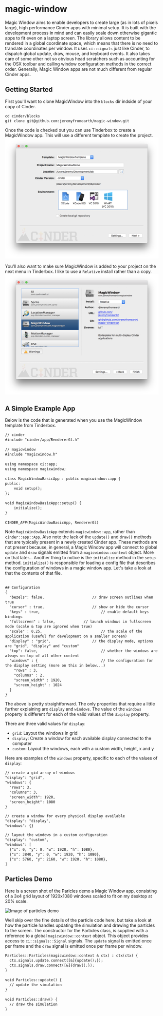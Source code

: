 # magic-window
Magic Window aims to enable developers to create large (as in lots of pixels large), high performance Cinder apps with minimal setup. It is built with the development process in mind and can easily scale down otherwise gigantic apps to fit even on a laptop screen. The library allows content to be rendered in a global coordinate space, which means that there is no need to translate coordinates per window. It uses `ci::signals` just like Cinder, to dispatch global update, draw, mouse, and keyboard events. It also takes care of some other not so obvious head scratchers such as accounting for the OSX toolbar and calling window configuration methods in the correct order. Generally, Magic Window apps are not much different from regular Cinder apps.

## Getting Started
First you'll want to clone MagicWindow into the `blocks` dir indside of your copy of Cinder.
```
cd cinder/blocks
git clone git@github.com:jeremyfromearth/magic-window.git
```

Once the code is checked out you can use Tinderbox to create a MagicWindow app. This will use a different template to create the project.
![Image of selecting Magic Window template](docs/images/tinderbox-magic-window.png)

You'll also want to make sure MagicWindow is added to your project on the next menu in Tinderbox. I like to use a `Relative` install rather than a copy.
![Image of linking Magic Window](docs/images/tinder-magic-window-install.png)

## A Simple Example App
Below is the code that is generated when you use the MagicWindow template from Tinderbox.
```
// cinder
#include "cinder/app/RendererGl.h"

// magicwindow
#include "magicwindow.h"

using namespace ci::app;
using namespace magicwindow;

class MagicWindowBasicApp : public magicwindow::app {
public:
    void setup();
};

void MagicWindowBasicApp::setup() {
    initialize();
}

CINDER_APP(MagicWindowBasicApp, RendererGl)
```
Note `MagicWindowBasicApp` extends `magicwindow::app`, rather than `cinder::app::App`. Also note the lack of the `update()` and `draw()` methods that are typically present in a newly created Cinder app. These methods are not present because, in general, a Magic Window app will connect to global `update` and `draw` signals emitted from a `magicwindow::context` object. More on that later... Another thing to notice is the `initialize` method in the `setup` method. `initialize()` is responsible for loading a config file that describes the configuration of windows in a magic window app. Let's take a look at that the contents of that file.
```

## Configuration
{
  "bezels": false, 						// draw screen outlines when true	
  "cursor" : true,						// show or hide the cursor
  "keys" : true,							// enable default keys bindings
  "fullscreen" : false,				// launch windows in fullscreen mode (scale & top are ignored when true)
  "scale" : 0.25,							// the scale of the application (useful for development on a smaller screen)
  "display" : "grid",					// the display mode, options are "grid", "display" and "custom"
  "top": false,								// whether the windows are always on top of all other content
  "windows" : {								// the configuration for the display setting (more on this in below...)
    "rows" : 3,
    "columns" : 2,
    "screen_width" : 1920,
    "screen_height" : 1024
  }
}
```
The above is pretty straightforward. The only properties that require a little further explaining are `display` and `windows`. The value of the `windows` property is different for each of the valid values of the `display` property. 

There are three valid values for `display`: 
 * `grid`: Layout the windows in grid
 * `display`: Create a window for each available display connected to the computer
 * `custom`: Layout the windows, each with a custom width, height, x and y
 
Here are examples of the `windows` property, specific to each of the values of `display`:
```
// create a gid array of windows
"display": "grid", 
"windows": {
  "rows": 3, 
  "columns": 3, 
  "screen_width": 1920, 
  "screen_height": 1080
}
``` 
```
// create a window for every physical display available
"display": "display", 
"windows": {}
``` 
```
// layout the windows in a custom configuration
"display": "custom", 
"windows": [
  {"x": 0, "y": 0, "w": 1920, "h": 1080}, 
  {"x": 3840, "y": 0, "w": 1920, "h": 1080}, 
  {"x": 5760, "y": 2160, "w": 1920, "h": 1080}, 
]
``` 

## Particles Demo
Here is a screen shot of the Paricles demo a Magic Window app, consisting of a 3x4 grid layout of 1920x1080 windows scaled to fit on my desktop at 20% scale.

![Image of particles demo](docs/images/particle-demo.png)

Well skip over the fine details of the particle code here, but take a look at how the particle handles updating the simulation and drawing the particles to the screen. The constructor for the Particles class, is supplied with a reference to a global `magicwindow::context` object. This object provides access to `ci::signals::Signal` signals. The `update` signal is emitted once per frame and the `draw` signal is emitted once per frame per window. 

```
Particles::Particles(magicwindow::context & ctx) : ctx(ctx) {
  ctx.signals.update.connect([&]{update();});
  ctx.signals.draw.connect([&]{draw();});
}

void Particles::update() {
  // update the simulation
}

void Particles::draw() {
  // draw the simulation
}
```
